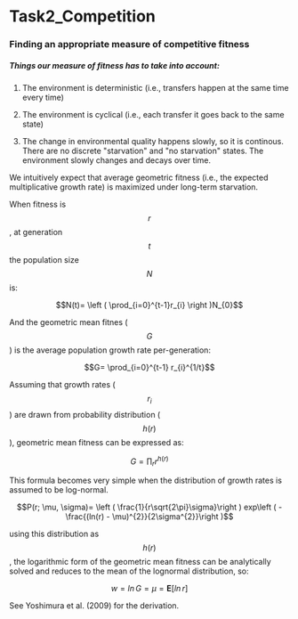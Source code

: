 # Task2_Competition

### Finding an appropriate measure of competitive fitness

##### Things our measure of fitness has to take into account:

1) The environment is deterministic (i.e., transfers happen at the same time every time)

2) The environment is cyclical (i.e., each transfer it goes back to the same state)

3) The change in environmental quality happens slowly, so it is continous. There are no discrete "starvation" and "no starvation" states. The environment slowly changes and decays over time.


We intuitively expect that average geometric fitness (i.e., the expected multiplicative growth rate) is maximized under long-term starvation. 

When fitness is $$r$$, at generation $$t$$ the population size $$N$$ is:

$$N(t)= \left ( \prod_{i=0}^{t-1}r_{i} \right )N_{0}$$

And the geometric mean fitnes ($$G$$) is the average population growth rate per-generation:

$$G= \prod_{i=0}^{t-1} r_{i}^{1/t}$$

Assuming that growth rates ($$r_{i}$$) are drawn from probability distribution ($$h(r)$$), geometric mean fitness can be expressed as:

$$G = \prod_{r}r^{h(r)}$$

This formula becomes very simple when the distribution of growth rates is assumed to be log-normal.

$$P(r; \mu, \sigma)= \left ( \frac{1}{r\sqrt{2\pi}\sigma}\right ) exp\left ( - \frac{(ln(r) - \mu)^{2}}{2\sigma^{2}}\right )$$

using this distribution as $$h(r)$$, the logarithmic form of the geometric mean fitness can be analytically solved and reduces to the mean of the lognormal distribution, so:

$$w = ln \,G = \mu = \mathbf{E}[ln \, r]$$

See Yoshimura et al. (2009) for the derivation. 



  